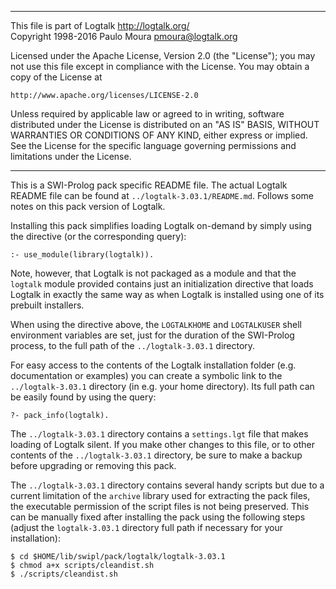 ________________________________________________________________________

This file is part of Logtalk <http://logtalk.org/>  
Copyright 1998-2016 Paulo Moura <pmoura@logtalk.org>

Licensed under the Apache License, Version 2.0 (the "License");
you may not use this file except in compliance with the License.
You may obtain a copy of the License at

    http://www.apache.org/licenses/LICENSE-2.0

Unless required by applicable law or agreed to in writing, software
distributed under the License is distributed on an "AS IS" BASIS,
WITHOUT WARRANTIES OR CONDITIONS OF ANY KIND, either express or implied.
See the License for the specific language governing permissions and
limitations under the License.
________________________________________________________________________


This is a SWI-Prolog pack specific README file. The actual Logtalk
README file can be found at `../logtalk-3.03.1/README.md`. Follows
some notes on this pack version of Logtalk.

Installing this pack simplifies loading Logtalk on-demand by simply
using the directive (or the corresponding query):

	:- use_module(library(logtalk)).

Note, however, that Logtalk is not packaged as a module and that the
`logtalk` module provided contains just an initialization directive
that loads Logtalk in exactly the same way as when Logtalk is installed
using one of its prebuilt installers.

When using the directive above, the `LOGTALKHOME` and `LOGTALKUSER`
shell environment variables are set, just for the duration of the
SWI-Prolog process, to the full path of the `../logtalk-3.03.1`
directory.

For easy access to the contents of the Logtalk installation folder
(e.g. documentation or examples) you can create a symbolic link to the
`../logtalk-3.03.1` directory (in e.g. your home directory). Its full
path can be easily found by using the query:

	?- pack_info(logtalk).

The `../logtalk-3.03.1` directory contains a `settings.lgt` file that
makes loading of Logtalk silent. If you make other changes to this file,
or to other contents of the `../logtalk-3.03.1` directory, be sure to
make a backup before upgrading or removing this pack.

The `../logtalk-3.03.1` directory contains several handy scripts but due
to a current limitation of the `archive` library used for extracting the
pack files, the executable permission of the script files is not being
preserved. This can be manually fixed after installing the pack using
the following steps (adjust the `logtalk-3.03.1` directory full path if
necessary for your installation):

	$ cd $HOME/lib/swipl/pack/logtalk/logtalk-3.03.1
	$ chmod a+x scripts/cleandist.sh
	$ ./scripts/cleandist.sh
